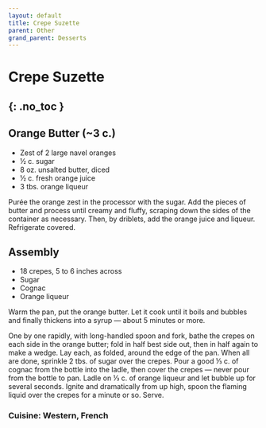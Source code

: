 ```yaml
---
layout: default
title: Crepe Suzette
parent: Other
grand_parent: Desserts
---
```


# Crepe Suzette
{: .no_toc }
---

## Orange Butter (~3 c.)

<ul>
	<li>Zest of 2 large navel oranges</li>
	<li>½ c. sugar</li>
	<li>8 oz. unsalted butter, diced</li>
	<li>½ c. fresh orange juice</li>
	<li>3 tbs. orange liqueur</li>
</ul>

Purée the orange zest in the processor with the sugar. Add the pieces of butter and process until creamy and fluffy, scraping down the sides of the container as necessary. Then, by driblets, add the orange juice and liqueur. Refrigerate covered.

## Assembly

<ul>
	<li>18 crepes, 5 to 6 inches across</li>
	<li>Sugar</li>
	<li>Cognac</li>
	<li>Orange liqueur</li>
</ul>

Warm the pan, put the orange butter. Let it cook until it boils and bubbles and finally thickens into a syrup — about 5 minutes or more.

One by one rapidly, with long-handled spoon and fork, bathe the crepes on each side in the orange butter; fold in half best side out, then in half again to make a wedge. Lay each, as folded, around the edge of the pan. When all are done, sprinkle 2 tbs. of sugar over the crepes. Pour a good ⅓ c. of cognac from the bottle into the ladle, then cover the crepes — never pour from the bottle to pan. Ladle on ⅓ c. of orange liqueur and let bubble up for several seconds. Ignite and dramatically from up high, spoon the flaming liquid over the crepes for a minute or so. Serve.


### Cuisine: Western, French